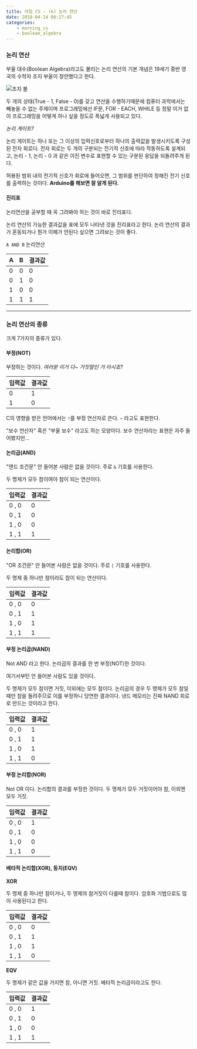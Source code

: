```yaml
---
title: 아침 CS - (6) 논리 연산
date: 2018-04-14 08:27:45
categories:
    - morning_cs
    - boolean_algebra
---
```


### 논리 연산

부울 대수(Boolean Algebra)라고도 불리는 논리 연산의 기본 개념은 19세기 중반 영국의 수학자 조지 부울이 창안했다고 한다. 

![조지 불](https://upload.wikimedia.org/wikipedia/commons/c/ce/George_Boole_color.jpg)

두 개의 상태(True - 1, False - 0)를 갖고 연산을 수행하기때문에 컴퓨터 과학에서는 빼놓을 수 없는 주제이며 프로그래밍에선 IF문, FOR - EACH, WHILE 등 정말 이거 없이 프로그래밍을 어떻게 하나 싶을 정도로 폭넓게 사용되고 있다. 

*논리 게이트?*

논리 게이트는 하나 또는 그 이상의 입력신호로부터 하나의 출력값을 발생시키도록 구성된 전자 회로다. 전자 회로는 두 개의 구분되는 전기적 신호에 따라 작동하도록 설계되고, 논리 - 1, 논리 - 0 과 같은 이진 변수로 표현할 수 있는 구분된 응답을 되돌려주게 된다. 

허용된 범위 내의 전기적 신호가 회로에 들어오면, 그 범위를 판단하여 정해진 전기 신호를 출력하는 것이다. **Arduino를 해보면 잘 알게 된다.**

#### 진리표

논리연산을 공부할 때 꼭 그려봐야 하는 것이 바로 진리표다. 

논리 연산의 가능한 결과값을 표에 모두 나타낸 것을 진리표라고 한다. 논리 연산의 결과가 혼동되거나 뭔가 이해가 안된다 싶으면 그려보는 것이 좋다. 

`A AND B` 논리연산 

A | B | 결과값
--- | --- | ---
0 | 0 | 0
0 | 1 | 0
1 | 0 | 0
1 | 1 | 1

---

### 논리 연산의 종류

크게 7가지의 종류가 있다. 

#### 부정(NOT)

부정하는 것이다. *여러분 이거 다~ 거짓말인 거 아시죠?*

입력값 | 결과값
--- | ---
0 | 1
1 | 0

C의 영향을 받은 언어에서는 `!`를 부정 연산자로 쓴다. `~` 라고도 표현한다. 

"보수 연산자" 혹은 "부울 보수" 라고도 하는 모양이다. 보수 연산자라는 표현은 자주 들어봤지만...

#### 논리곱(AND)

"앤드 조건문" 안 들어본 사람은 없을 것이다. 주로 `&` 기호를 사용한다. 

두 명제가 모두 참이여야 참이 되는 연산이다.

입력값 | 결과값
--- | ---
0 , 0 | 0
0 , 1 | 0
1 , 0 | 0
1 , 1 | 1

#### 논리합(OR)

"OR 조건문" 안 들어본 사람은 없을 것이다. 주로 `|` 기호를 사용한다. 

두 명제 중 하나만 참이라도 참이 되는 연산이다. 

입력값 | 결과값
--- | ---
0 , 0 | 0
0 , 1 | 1
1 , 0 | 1
1 , 1 | 1

#### 부정 논리곱(NAND)

Not AND 라고 한다. 논리곱의 결과를 한 번 부정(NOT)한 것이다. 

여기서부턴 안 들어본 사람도 있을 것이다. 

두 명제가 모두 참이면 거짓, 이외에는 모두 참이다. 논리곱의 경우 두 명제가 모두 참일때만 참을 돌려주므로 이를 부정하니 당연한 결과이다. 낸드 메모리는 진짜 NAND 회로로 만드는 것이라고 한다. 

입력값 | 결과값
--- | ---
0 , 0 | 1
0 , 1 | 1
1 , 0 | 1
1 , 1 | 0

#### 부정 논리합(NOR)

Not OR 이다. 논리합의 결과를 부정한 것이다. 두 명제가 모두 거짓이어야 참, 이외엔 모두 거짓. 

입력값 | 결과값
--- | ---
0 , 0 | 1
0 , 1 | 0
1 , 0 | 0
1 , 1 | 0

#### 배타적 논리합(XOR), 동치(EQV)

**XOR**

두 명제 중 하나만 참이거나, 두 명제의 참거짓이 다를때 참이다. 암호화 기법으로도 많이 사용된다고 한다. 

입력값 | 결과값
--- | ---
0 , 0 | 0
0 , 1 | 1
1 , 0 | 1
1 , 1 | 0

**EQV**

두 명제가 같은 값을 가지면 참, 아니면 거짓. 배타적 논리곱이라고도 한다. 

입력값 | 결과값
--- | ---
0 , 0 | 1
0 , 1 | 0
1 , 0 | 0
1 , 1 | 1




